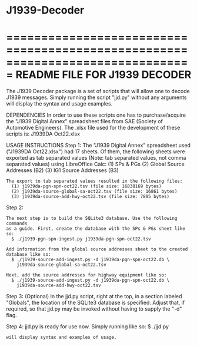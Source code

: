 # J1939-Decoder
===============================================================================
                        README FILE FOR J1939 DECODER
===============================================================================

The J1939 Decoder package is a set of scripts that will allow one to decode 
J1939 messages. Simply running the script "jjd.py" without any arguments will 
display the syntax and usage examples.


DEPENDENCIES
    In order to use these scripts one has to purchase/acquire the 
    "J1939 Digital Annex" spreadsheet files from SAE (Society of Automotive 
    Engineers). The .xlsx file used for the development of these scripts is: 
    J1939DA Oct22.xlsx


USAGE INSTRUCTIONS
Step 1:
    The "J1939 Digital Annex" spreadsheet used ("J1939DA Oct22.xlsx") had 17 
    sheets. Of them, the following sheets were exported as tab separated values
    (Note: tab separated values, not comma separated values) using LibreOffice 
    Calc:
        (1) SPs & PGs
        (2) Global Source Addresses (B2)
        (3) IG1 Source Addresses (B3)

    The export to tab separated values resulted in the following files:
      (1) j1939da-pgn-spn-oct22.tsv (file size: 16838169 bytes)
      (2) j1939da-source-global-sa-oct22.tsv (file size: 16861 bytes)
      (3) j1939da-source-add-hwy-oct22.tsv (file size: 7805 bytes)

Step 2:

    The next step is to build the SQLite3 database. Use the following commands 
    as a guide. First, create the database with the SPs & PGs sheet like so:
      $ ./j1939-pgn-spn-ingest.py j1939da-pgn-spn-oct22.tsv

    Add information from the global source addresses sheet to the created 
    database like so:
      $ ./j1939-source-add-ingest.py -d j1939da-pgn-spn-oct22.db \
        j1939da-source-global-sa-oct22.tsv

    Next, add the source addresses for highway equipment like so:
      $ ./j1939-source-add-ingest.py -d j1939da-pgn-spn-oct22.db \
        j1939da-source-add-hwy-oct22.tsv

Step 3: (Optional)
    In the jjd.py script, right at the top, in a section labeled "Globals", the
    location of the SQLite3 database is specified. Adjust that, if required, so 
    that jjd.py may be invoked without having to supply the "-d" flag.

Step 4:
    jjd.py is ready for use now. Simply running like so:
      $ ./jjd.py

    will display syntax and examples of usage.

